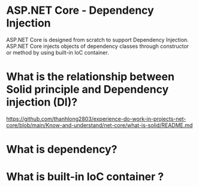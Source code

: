 



# ASP.NET Core - Dependency Injection

ASP.NET Core is designed from scratch to support Dependency Injection. ASP.NET Core injects objects of dependency classes through constructor or method by using built-in IoC container.

# What is the relationship between  Solid principle and Dependency injection (DI)? 
https://github.com/thanhlong2803/experience-do-work-in-projects-net-core/blob/main/Know-and-understand/net-core/what-is-solid/README.md
# What is dependency?

# What is built-in IoC container ?
